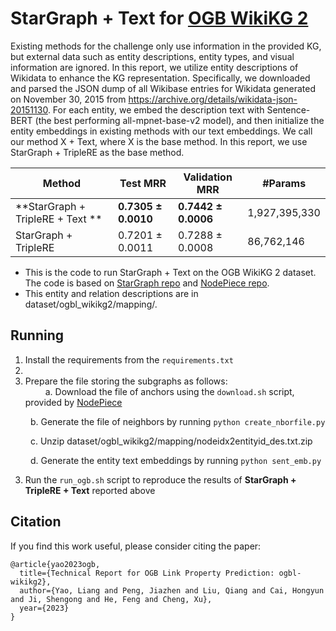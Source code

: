 # StarGraph + Text for [OGB WikiKG 2](https://ogb.stanford.edu/docs/linkprop/#ogbl-wikikg2)

Existing methods for the challenge only use information in the provided KG, but external data such as entity descriptions, entity types, and visual information are ignored. In this report, we utilize entity descriptions of Wikidata to enhance the KG representation. Specifically, we downloaded and parsed the JSON dump of all Wikibase entries for Wikidata generated on November 30, 2015 from https://archive.org/details/wikidata-json-20151130. For each entity, we embed the description text with Sentence-BERT (the best performing all-mpnet-base-v2 model), and then initialize the entity embeddings in existing methods with our text embeddings. We call our method X + Text, where X is the base method. In this report, we use StarGraph + TripleRE as the base method.

|Method|Test MRR|Validation MRR|#Params|
|-|-|-|-|
|**StarGraph + TripleRE + Text **|**0.7305 ± 0.0010**|**0.7442 ± 0.0006**|1,927,395,330|
|StarGraph + TripleRE|0.7201 ± 0.0011|0.7288 ± 0.0008|86,762,146|



+ This is the code to run StarGraph + Text on the OGB WikiKG 2 dataset. 
The code is based on [StarGraph repo](https://github.com/hzli-ucas/StarGraph) and [NodePiece repo](https://github.com/migalkin/NodePiece/tree/main/ogb).
+ This entity and relation descriptions are in dataset/ogbl_wikikg2/mapping/. 

## Running
1. Install the requirements from the `requirements.txt`
2. 
3. Prepare the file storing the subgraphs as follows:  
&emsp;&emsp; a. Download the file of anchors using the `download.sh` script, provided by [NodePiece](https://github.com/migalkin/NodePiece/blob/main/ogb/download.sh) 

&emsp;&emsp; b. Generate the file of neighbors by running `python create_nborfile.py`

&emsp;&emsp; c. Unzip dataset/ogbl_wikikg2/mapping/nodeidx2entityid_des.txt.zip

&emsp;&emsp; d. Generate the entity text embeddings by running `python sent_emb.py`

3. Run the `run_ogb.sh` script to reproduce the results of **StarGraph + TripleRE + Text** reported above

## Citation
If you find this work useful, please consider citing the paper:
```
@article{yao2023ogb,
  title={Technical Report for OGB Link Property Prediction: ogbl-wikikg2},
  author={Yao, Liang and Peng, Jiazhen and Liu, Qiang and Cai, Hongyun and Ji, Shengong and He, Feng and Cheng, Xu},
  year={2023}
}
```
